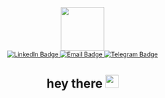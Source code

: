 <div id="header" align="center">
  <img src="https://media.giphy.com/media/jdPMeyv9rn0hZHh8n9/giphy.gif" width="100"/>
<div id="badges">
  <a href="https://www.linkedin.com/in/pavel-kluyko/">
    <img src="https://img.shields.io/badge/LinkedIn-blue?style=for-the-badge&logo=linkedin&logoColor=white" alt="LinkedIn Badge"/>
  </a>
  <a href="mailto:kluyko.pasha@mail.ru">
    <img src="https://img.shields.io/badge/Email-darkblue?style=for-the-badge&logo=mail.ru&logoColor=orange" alt="Email Badge"/>
  </a>
   <a href="https://t.me/pasha_kluyko">
    <img src="https://img.shields.io/badge/Telegram-blue?style=for-the-badge&logo=telegram&logoColor=white" alt="Telegram Badge"/>
  </a>
</div>
<h1>
  hey there
  <img src="https://media.giphy.com/media/hvRJCLFzcasrR4ia7z/giphy.gif" width="30px"/>
</h1>
  </div>
